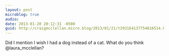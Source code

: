 ```yaml
---
layout: post
microblog: true
audio: 
date: 2013-01-20 20:12:31 -0500
guid: http://craigmcclellan.micro.blog/2013/01/21/t293164137754816514.html
---
```

Did I mention I wish I had a dog instead of a cat.  What do you think @laura_mcclellan?
